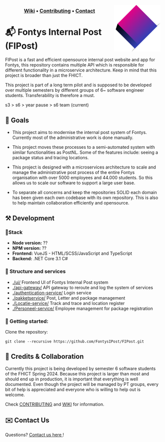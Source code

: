 <img align="right" width="30%" src="./resources/logo.png"></img>

<h3 align="middle">
<a href="https://github.com/FontysIPost/FIPost">Wiki</a>
<a>•</a>
<a href="https://github.com/FontysIPost/FIPost/CONTRIBUTING.md">Contributing</a>
<a>•</a>
<a href="https://github.com/FontysIPost/FIPost/CONTACT.md">Contact</a>
</h3>

# 📬 Fontys Internal Post (FIPost)

FIPost is a fast and efficient opensource internal post website and app for Fontys,
this repository contains multiple API which is responsible for different functionality in a microservice architecture.
Keep in mind that this project is broader than just the FHICT.

This project is part of a long term pilot and is supposed to be developed over multiple semesters
by different groups of 6~ software engineer students. Transferability is therefore a must.

s3 > s6 > year pause > s6 team (current)

## 🎯 Goals

* This project aims to modernise the internal post system of Fontys. Currently most of the administrative work is done manually.

* This project moves these processes to a semi-automated system with similar functionalities as PostNL.
  Some of the features include: seeing a package status and tracing locations.

* This project is designed with a microservices architecture to scale and manage the administrative post process of the entire Fontys organisation
  with over 5000 employees and 44.000 students. So this allows us to scale our software to support a large user base.

* To separate all concerns and keep the repositories SOLID each domain has been given each own codebase with its own repository.
  This is also to help maintain collaboration efficiently and opensource.

## ⚒️ Development

### 📐Stack
- **Node version:** ??
- **NPM version:** ??
- **Frontend:** VueJS - HTML/SCSS/JavaScript and TypeScript
- **Backend:** .NET Core 3.1 C#

### 📁 Structure and services
- [./ui/](https://github.com/FontysIPost/FIPost/tree/master/ui) Frontend UI of Fontys Internal Post system
- [./api-gateway/](https://github.com/FontysIPost/FIPost/tree/master/api-gateway) API gateway to reroute and log the system of services
- [./authentication-service/](https://github.com/FontysIPost/FIPost/tree/master/authentication-service) Login service
- [./pakketservice/](https://github.com/FIPost/tree/master/pakketservice) Post, Letter and package management
- [./Locatie-service/](https://github.com/FontysIPost/FIPost/tree/master/locatieservice) Track and trace and location register
- [./Personeel-service/](https://github.com/FontysIPost/FIPost/tree/master/personeel-service) Employee management for package registration


### 🏁 Getting started:
Clone the repository:
```
git clone --recursive https://github.com/FontysIPost/FIPost.git
```

## 🤝 Credits & Collaboration

Currently this project is being developed by semester 6 software students of the FHICT Spring 2024.
Because this project is larger than most and should end up in production,
it is important that everything is well documented. Even though the project will be managed by PT groups,
every bit of help is appreciated and everyone who is willing to help out is welcome.

Check [CONTRIBUTING](https://github.com/FIPost/FIPost/CONTRIBUTING.md) and [WIKI](https://github.com/FontysIPost/FIPost) for information.


## ✉️ Contact Us
Questions? [<ins>Contact us here </ins>](https://github.com/FIPost/docs/blob/master/CONTACT.md) !

